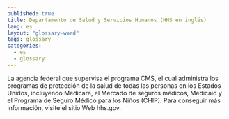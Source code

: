 ```yaml
---
published: true
title: Departamento de Salud y Servicios Humanos (HHS en inglés)
lang: es
layout: "glossary-word"
tags: glossary
categories:
  - es
  - glossary
---
```


La agencia federal que supervisa el programa CMS, el cual administra los programas de protección de la salud de todas las personas en los Estados Unidos, incluyendo Medicare, el Mercado de seguros médicos, Medicaid y el Programa de Seguro Médico para los Niños (CHIP). Para conseguir más información, visite el sitio Web hhs.gov.
